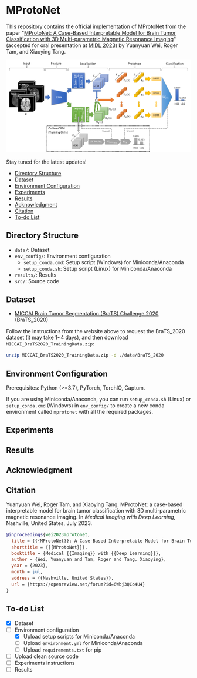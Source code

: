 # MProtoNet

This repository contains the official implementation of MProtoNet from the paper "[MProtoNet: A Case-Based Interpretable Model for Brain Tumor Classification with 3D Multi-parametric Magnetic Resonance Imaging](https://openreview.net/forum?id=6Wbj3QCo4U4 "https://openreview.net/forum?id=6Wbj3QCo4U4")" (accepted for oral presentation at [MIDL 2023](https://2023.midl.io/ "https://2023.midl.io/")) by Yuanyuan Wei, Roger Tam, and Xiaoying Tang.

![Architecture](./images/architecture.png "The overall architecture of MProtoNet")

Stay tuned for the latest updates!

- [Directory Structure](#directory-structure)
- [Dataset](#dataset)
- [Environment Configuration](#environment-configuration)
- [Experiments](#experiments)
- [Results](#results)
- [Acknowledgment](#acknowledgment)
- [Citation](#citation)
- [To-do List](#to-do-list)

## Directory Structure

- `data/`: Dataset
- `env_config/`: Environment configuration
  - `setup_conda.cmd`: Setup script (Windows) for Miniconda/Anaconda
  - `setup_conda.sh`: Setup script (Linux) for Miniconda/Anaconda
- `results/`: Results
- `src/`: Source code

## Dataset

- [MICCAI Brain Tumor Segmentation (BraTS) Challenge 2020](https://www.med.upenn.edu/cbica/brats2020/ "https://www.med.upenn.edu/cbica/brats2020/") (BraTS_2020)

Follow the instructions from the website above to request the BraTS_2020 dataset (it may take 1~4 days), and then download `MICCAI_BraTS2020_TrainingData.zip`:

```sh
unzip MICCAI_BraTS2020_TrainingData.zip -d ./data/BraTS_2020
```

## Environment Configuration

Prerequisites: Python (>=3.7), PyTorch, TorchIO, Captum.

If you are using Miniconda/Anaconda, you can run `setup_conda.sh` (Linux) or `setup_conda.cmd` (Windows) in `env_config/`  to create a new conda environment called `mprotonet` with all the required packages.

## Experiments

## Results

## Acknowledgment

## Citation

Yuanyuan Wei, Roger Tam, and Xiaoying Tang. MProtoNet: a case-based interpretable model for brain tumor classification with 3D multi-parametric magnetic resonance imaging. In *Medical Imaging with Deep Learning*, Nashville, United States, July 2023.

```bibtex
@inproceedings{wei2023mprotonet,
  title = {{{MProtoNet}}: A Case-Based Interpretable Model for Brain Tumor Classification with {{3D}} Multi-Parametric Magnetic Resonance Imaging},
  shorttitle = {{{MProtoNet}}},
  booktitle = {Medical {{Imaging}} with {{Deep Learning}}},
  author = {Wei, Yuanyuan and Tam, Roger and Tang, Xiaoying},
  year = {2023},
  month = jul,
  address = {{Nashville, United States}},
  url = {https://openreview.net/forum?id=6Wbj3QCo4U4}
}
```

## To-do List

- [x] Dataset
- [ ] Environment configuration
  - [x] Upload setup scripts for Miniconda/Anaconda
  - [ ] Upload `environment.yml` for Miniconda/Anaconda
  - [ ] Upload `requirements.txt` for pip
- [ ] Upload clean source code
- [ ] Experiments instructions
- [ ] Results
